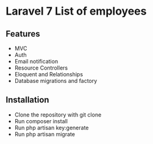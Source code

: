 # Laravel 7 List of employees 

## Features

* MVC
* Auth
* Email notification
* Resource Controllers
* Eloquent and Relationships
* Database migrations and factory

## Installation

* Clone the repository with git clone
* Run composer install
* Run php artisan key:generate
* Run php artisan migrate 
